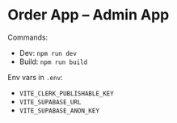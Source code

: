 # Order App – Admin App

Commands:
- Dev: `npm run dev`
- Build: `npm run build`

Env vars in `.env`:
- `VITE_CLERK_PUBLISHABLE_KEY`
- `VITE_SUPABASE_URL`
- `VITE_SUPABASE_ANON_KEY`
